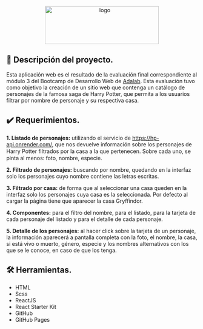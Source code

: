 <p align= 'center'>
<a href="https://harry-potter-character-search.maragil.com/" target="_blank" rel="noreferrer"><img src="/src/images/logo.png" alt="logo" width="300" height="100"/></a>
<p/>

## :book: Descripción del proyecto.

Esta aplicación web es el resultado de la evaluación final correspondiente al módulo 3 del Bootcamp de Desarrollo Web de [Adalab](https://adalab.es/). 
Esta evaluación tuvo como objetivo la creación de un sitio web que contenga un catálogo de personajes de la famosa saga de Harry Potter, que permita a los usuarios filtrar por nombre de personaje y su respectiva casa.


## :heavy_check_mark: Requerimientos.

**1. Listado de personajes:** utilizando el servicio de https://hp-api.onrender.com/, que nos devuelve información sobre los personajes de Harry Potter ﬁltrados por la casa a la que pertenecen. Sobre cada uno, se pinta al menos: foto, nombre, especie.

**2. Filtrado de personajes:** buscando por nombre, quedando en la interfaz solo los personajes cuyo nombre contiene las letras escritas.

**3. Filtrado por casa:** de forma que al seleccionar una casa queden en la interfaz solo los personajes cuya casa es la seleccionada. Por defecto al cargar la página tiene que aparecer la casa Gryffindor.

**4. Componentes:** para el filtro del nombre, para el listado, para la tarjeta de cada personaje del listado y para el detalle de cada personaje.

**5. Detalle de los personajes:** al hacer click sobre la tarjeta de un personaje, la información aparecerá a pantalla completa con la foto, el nombre, la casa, si está vivo o muerto, género, especie y los nombres alternativos con los que se le conoce, en caso de que los tenga.


## :hammer_and_wrench: Herramientas.

- HTML
- Scss
- ReactJS
- React Starter Kit
- GitHub
- GitHub Pages
